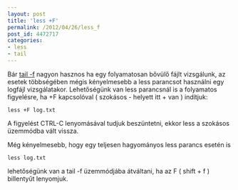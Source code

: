 ```yaml
---
layout: post
title: 'less +F'
permalink: /2012/04/26/less_f
post_id: 4472717
categories: 
- less
- tail
---
```


Bár 
[tail -f](http://commandline.blog.hu/2010/08/31/head_tail) nagyon hasznos ha egy folyamatosan bővülő fájlt vizsgálunk, az esetek többségében mégis kényelmesebb a less parancsot használni egy logfájl vizsgálatakor. Lehetőségünk van less parancsnál is a folyamatos figyelésre, ha +F kapcsolóval ( szokásos - helyett itt + van ) indítjuk:

```
less +F log.txt
```

A figyelést CTRL-C lenyomásával tudjuk beszüntetni, ekkor less a szokásos üzemmódba vált vissza.

Még kényelmesebb, hogy egy teljesen hagyományos less parancs esetén is

```
less log.txt
```

lehetőségünk van a tail -f üzemmódjába átváltani, ha az F ( shift + f ) billentyűt lenyomjuk.